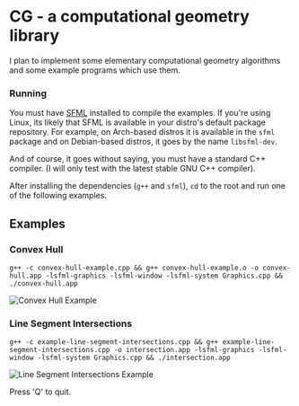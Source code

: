 # CG - a computational geometry library

I plan to implement some elementary computational geometry algorithms
and some example programs which use them.

### Running

You must have [SFML](https://www.sfml-dev.org/index.php) installed to
compile the examples.
If you're using Linux, its likely that SFML is available in your
distro's default package repository. For example, on Arch-based
distros it is available in the `sfml` package and on Debian-based
distros, it goes by the name `libsfml-dev`.

And of course, it goes without saying, you must have a standard C++
compiler. (I will only test with the latest stable GNU C++ compiler).

After installing the dependencies (`g++` and `sfml`), `cd` to the root and run
one of the following examples.

## Examples

### Convex Hull

    g++ -c convex-hull-example.cpp && g++ convex-hull-example.o -o convex-hull.app -lsfml-graphics -lsfml-window -lsfml-system Graphics.cpp && ./convex-hull.app

![Convex Hull Example](https://i.imgur.com/AQzWLGa.png)

### Line Segment Intersections

    g++ -c example-line-segment-intersections.cpp && g++ example-line-segment-intersections.cpp -o intersection.app -lsfml-graphics -lsfml-window -lsfml-system Graphics.cpp && ./intersection.app

![Line Segment Intersections Example](https://i.imgur.com/M2Od3Ik.png)

Press 'Q' to quit.
